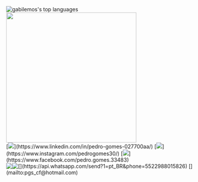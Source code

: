 <img src="https://github-readme-stats.vercel.app/api/top-langs/?username=pedrogomes30&layout=compact&show_icons=true&theme=radical" alt="gabilemos's top languages" />


<!-- <img src="https://github.com/pedrogomes30/pedrogomes30/blob/main/octoPedro.png?raw=true" alt="octojeh" width="350" align="right" style="float:right"/> -->


<img src="https://github-readme-stats.vercel.app/api?username=pedrogomes30&theme=radical" width="350"/> 

<div>
  [<img src = "https://img.shields.io/badge/linkedin-%230077B5.svg?&style=for-the-badge&logo=linkedin&logoColor=white" />](https://www.linkedin.com/in/pedro-gomes-027700aa/) 
  [<img src = "https://img.shields.io/badge/instagram-%23E4405F.svg?&style=for-the-badge&logo=instagram&logoColor=white">](https://www.instagram.com/pedrogomes30/) 
  [<img src = "https://img.shields.io/badge/facebook-%231877F2.svg?&style=for-the-badge&logo=facebook&logoColor=white">](https://www.facebook.com/pedro.gomes.33483)
</div>
<div>
    [<img src = "https://img.shields.io/badge/WhatsApp-25D366?style=for-the-badge&logo=whatsapp&logoColor=white" align="bottom" style="float:left">](https://api.whatsapp.com/send?1=pt_BR&phone=5522988015826)
    [<img src = "https://img.shields.io/badge/Microsoft_Outlook-0078D4?style=for-the-badge&logo=microsoft-outlook&logoColor=white" align="bottom" style="float:left">](mailto:pgs_cf@hotmail.com)
 </div>
